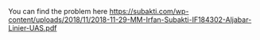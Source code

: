 You can find the problem here https://subakti.com/wp-content/uploads/2018/11/2018-11-29-MM-Irfan-Subakti-IF184302-Aljabar-Linier-UAS.pdf

